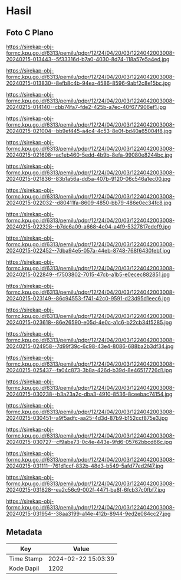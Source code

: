 # Hasil

## Foto C Plano

https://sirekap-obj-formc.kpu.go.id/6313/pemilu/pdpr/12/24/04/20/03/1224042003008-20240215-013443--5f33316d-b7a0-4030-8d74-118a57e5a4ed.jpg

https://sirekap-obj-formc.kpu.go.id/6313/pemilu/pdpr/12/24/04/20/03/1224042003008-20240215-013830--8efb8c4b-94ea-4586-8596-9abf2c8e15bc.jpg

https://sirekap-obj-formc.kpu.go.id/6313/pemilu/pdpr/12/24/04/20/03/1224042003008-20240215-014140--cbb74fa7-fde2-425b-a7ec-40f677906ef1.jpg

https://sirekap-obj-formc.kpu.go.id/6313/pemilu/pdpr/12/24/04/20/03/1224042003008-20240215-021004--bb9ef445-a4c4-4c53-8e0f-bd40a65004f8.jpg

https://sirekap-obj-formc.kpu.go.id/6313/pemilu/pdpr/12/24/04/20/03/1224042003008-20240215-021608--ac1eb460-5edd-4b9b-8efa-99080e8244bc.jpg

https://sirekap-obj-formc.kpu.go.id/6313/pemilu/pdpr/12/24/04/20/03/1224042003008-20240215-021836--83b1a56a-dd5a-407b-9120-06c546a1ec00.jpg

https://sirekap-obj-formc.kpu.go.id/6313/pemilu/pdpr/12/24/04/20/03/1224042003008-20240215-022032--d80411fa-8609-4850-bb79-486e0ec34fc8.jpg

https://sirekap-obj-formc.kpu.go.id/6313/pemilu/pdpr/12/24/04/20/03/1224042003008-20240215-022328--b7dc6a09-a668-4e04-a4f9-5327817edef9.jpg

https://sirekap-obj-formc.kpu.go.id/6313/pemilu/pdpr/12/24/04/20/03/1224042003008-20240215-022452--7dba94e5-057a-44eb-8748-768f6430febf.jpg

https://sirekap-obj-formc.kpu.go.id/6313/pemilu/pdpr/12/24/04/20/03/1224042003008-20240215-022849--f7503802-7015-47cb-a1b5-e0ecec882851.jpg

https://sirekap-obj-formc.kpu.go.id/6313/pemilu/pdpr/12/24/04/20/03/1224042003008-20240215-023149--86c94553-f741-42c0-9591-d23d95d1eec6.jpg

https://sirekap-obj-formc.kpu.go.id/6313/pemilu/pdpr/12/24/04/20/03/1224042003008-20240215-023618--86e26590-e05d-4e0c-a1c6-b22cb34f5285.jpg

https://sirekap-obj-formc.kpu.go.id/6313/pemilu/pdpr/12/24/04/20/03/1224042003008-20240215-024958--7d99f39c-6c98-43e4-8086-688ba2b3df34.jpg

https://sirekap-obj-formc.kpu.go.id/6313/pemilu/pdpr/12/24/04/20/03/1224042003008-20240215-025437--fa04c873-3b8a-426d-b39d-8e46517726d1.jpg

https://sirekap-obj-formc.kpu.go.id/6313/pemilu/pdpr/12/24/04/20/03/1224042003008-20240215-030238--b3a23a2c-dba3-4910-8536-8ceebac74154.jpg

https://sirekap-obj-formc.kpu.go.id/6313/pemilu/pdpr/12/24/04/20/03/1224042003008-20240215-030451--a9f5adfc-aa25-4d3d-87b9-b152ccf875e3.jpg

https://sirekap-obj-formc.kpu.go.id/6313/pemilu/pdpr/12/24/04/20/03/1224042003008-20240215-030727--cf9abe73-0c4e-443e-9fd6-05762bbcd66c.jpg

https://sirekap-obj-formc.kpu.go.id/6313/pemilu/pdpr/12/24/04/20/03/1224042003008-20240215-031111--761d1ccf-832b-48d3-b549-5afd77ed2f47.jpg

https://sirekap-obj-formc.kpu.go.id/6313/pemilu/pdpr/12/24/04/20/03/1224042003008-20240215-031828--ea2c56c9-002f-4471-ba8f-6fcb37c0fbf7.jpg

https://sirekap-obj-formc.kpu.go.id/6313/pemilu/pdpr/12/24/04/20/03/1224042003008-20240215-031954--38aa3199-a14e-412b-8944-9ed2e084cc27.jpg


## Metadata

| Key        | Value               |
| ---------- | ------------------- |
| Time Stamp | 2024-02-22 15:03:39 |
| Kode Dapil | 1202                |



